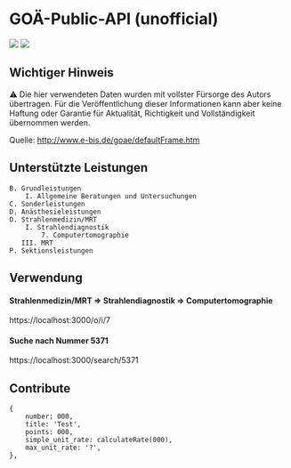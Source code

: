 # GOÄ-Public-API (unofficial)

<img src="https://flat.badgen.net/github/last-commit/nimpla/goae-open-api"> <img src="https://flat.badgen.net/david/dep/nimpla/goae-open-api">

## Wichtiger Hinweis

:warning: Die hier verwendeten Daten wurden mit vollster Fürsorge des Autors übertragen. Für die Veröffentlichung dieser Informationen kann aber keine Haftung oder Garantie für Aktualität, Richtigkeit und Vollständigkeit übernommen werden.

Quelle: <a href="http://www.e-bis.de/goae/defaultFrame.htm">http://www.e-bis.de/goae/defaultFrame.htm<a>

## Unterstützte Leistungen

    B. Grundleistungen
        I. Allgemeine Beratungen und Untersuchungen
    C. Sonderleistungen
    D. Anästhesieleistungen
    O. Strahlenmedizin/MRT
        I. Strahlendiagnostik
            7. Computertomographie
       III. MRT
    P. Sektionsleistungen

## Verwendung

#### Strahlenmedizin/MRT => Strahlendiagnostik => Computertomographie
https://localhost:3000/o/i/7

#### Suche nach Nummer 5371
https://localhost:3000/search/5371

## Contribute

    {
        number: 000,
        title: 'Test',
        points: 000,
        simple_unit_rate: calculateRate(000),
        max_unit_rate: '?',
    },
